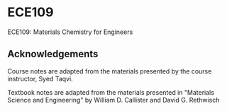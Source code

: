# ECE109
ECE109: Materials Chemistry for Engineers

## Acknowledgements

Course notes are adapted from the materials presented by the course instructor, Syed Taqvi. 

Textbook notes are adapted from the materials presented in "Materials Science and Engineering" by William D. Callister and David G. Rethwisch

